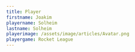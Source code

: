 ```yaml
---
title: Player
firstname: Joakim
playername: Solheim
lastname: Solheim
playerimage: /assets/image/articles/Avatar.png
playergame: Rocket League
---
```


